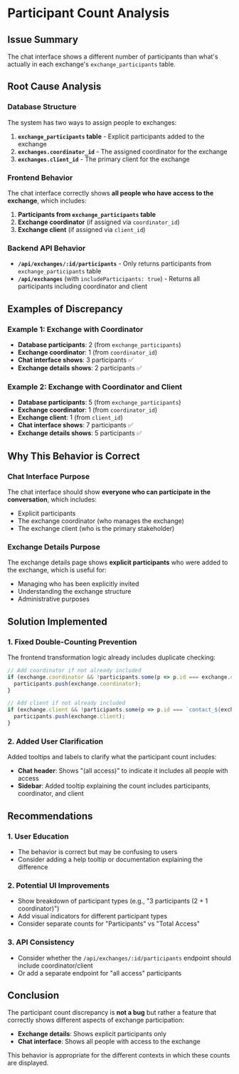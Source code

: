 # Participant Count Analysis

## Issue Summary

The chat interface shows a different number of participants than what's actually in each exchange's `exchange_participants` table.

## Root Cause Analysis

### Database Structure
The system has two ways to assign people to exchanges:

1. **`exchange_participants` table** - Explicit participants added to the exchange
2. **`exchanges.coordinator_id`** - The assigned coordinator for the exchange
3. **`exchanges.client_id`** - The primary client for the exchange

### Frontend Behavior
The chat interface correctly shows **all people who have access to the exchange**, which includes:

1. **Participants from `exchange_participants` table**
2. **Exchange coordinator** (if assigned via `coordinator_id`)
3. **Exchange client** (if assigned via `client_id`)

### Backend API Behavior
- **`/api/exchanges/:id/participants`** - Only returns participants from `exchange_participants` table
- **`/api/exchanges`** (with `includeParticipants: true`) - Returns all participants including coordinator and client

## Examples of Discrepancy

### Example 1: Exchange with Coordinator
- **Database participants**: 2 (from `exchange_participants`)
- **Exchange coordinator**: 1 (from `coordinator_id`)
- **Chat interface shows**: 3 participants ✅
- **Exchange details shows**: 2 participants ✅

### Example 2: Exchange with Coordinator and Client
- **Database participants**: 5 (from `exchange_participants`)
- **Exchange coordinator**: 1 (from `coordinator_id`)
- **Exchange client**: 1 (from `client_id`)
- **Chat interface shows**: 7 participants ✅
- **Exchange details shows**: 5 participants ✅

## Why This Behavior is Correct

### Chat Interface Purpose
The chat interface should show **everyone who can participate in the conversation**, which includes:
- Explicit participants
- The exchange coordinator (who manages the exchange)
- The exchange client (who is the primary stakeholder)

### Exchange Details Purpose
The exchange details page shows **explicit participants** who were added to the exchange, which is useful for:
- Managing who has been explicitly invited
- Understanding the exchange structure
- Administrative purposes

## Solution Implemented

### 1. Fixed Double-Counting Prevention
The frontend transformation logic already includes duplicate checking:
```typescript
// Add coordinator if not already included
if (exchange.coordinator && !participants.some(p => p.id === exchange.coordinator.id)) {
  participants.push(exchange.coordinator);
}

// Add client if not already included
if (exchange.client && !participants.some(p => p.id === `contact_${exchange.client.id}`)) {
  participants.push(exchange.client);
}
```

### 2. Added User Clarification
Added tooltips and labels to clarify what the participant count includes:
- **Chat header**: Shows "(all access)" to indicate it includes all people with access
- **Sidebar**: Added tooltip explaining the count includes participants, coordinator, and client

## Recommendations

### 1. User Education
- The behavior is correct but may be confusing to users
- Consider adding a help tooltip or documentation explaining the difference

### 2. Potential UI Improvements
- Show breakdown of participant types (e.g., "3 participants (2 + 1 coordinator)")
- Add visual indicators for different participant types
- Consider separate counts for "Participants" vs "Total Access"

### 3. API Consistency
- Consider whether the `/api/exchanges/:id/participants` endpoint should include coordinator/client
- Or add a separate endpoint for "all access" participants

## Conclusion

The participant count discrepancy is **not a bug** but rather a feature that correctly shows different aspects of exchange participation:

- **Exchange details**: Shows explicit participants only
- **Chat interface**: Shows all people with access to the exchange

This behavior is appropriate for the different contexts in which these counts are displayed.
